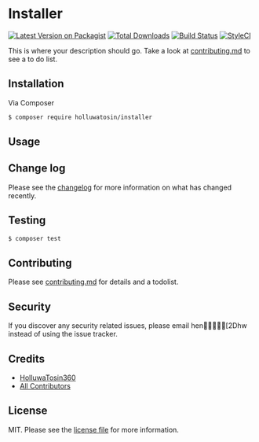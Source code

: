 # Installer

[![Latest Version on Packagist][ico-version]][link-packagist]
[![Total Downloads][ico-downloads]][link-downloads]
[![Build Status][ico-travis]][link-travis]
[![StyleCI][ico-styleci]][link-styleci]

This is where your description should go. Take a look at [contributing.md](contributing.md) to see a to do list.

## Installation

Via Composer

``` bash
$ composer require holluwatosin/installer
```

## Usage

## Change log

Please see the [changelog](changelog.md) for more information on what has changed recently.

## Testing

``` bash
$ composer test
```

## Contributing

Please see [contributing.md](contributing.md) for details and a todolist.

## Security

If you discover any security related issues, please email hen[2Dhw instead of using the issue tracker.

## Credits

- [HolluwaTosin360][link-author]
- [All Contributors][link-contributors]

## License

MIT. Please see the [license file](license.md) for more information.

[ico-version]: https://img.shields.io/packagist/v/holluwatosin/installer.svg?style=flat-square
[ico-downloads]: https://img.shields.io/packagist/dt/holluwatosin/installer.svg?style=flat-square
[ico-travis]: https://img.shields.io/travis/holluwatosin/installer/master.svg?style=flat-square
[ico-styleci]: https://styleci.io/repos/12345678/shield

[link-packagist]: https://packagist.org/packages/holluwatosin/installer
[link-downloads]: https://packagist.org/packages/holluwatosin/installer
[link-travis]: https://travis-ci.org/holluwatosin/installer
[link-styleci]: https://styleci.io/repos/12345678
[link-author]: https://github.com/holluwatosin
[link-contributors]: ../../contributors]